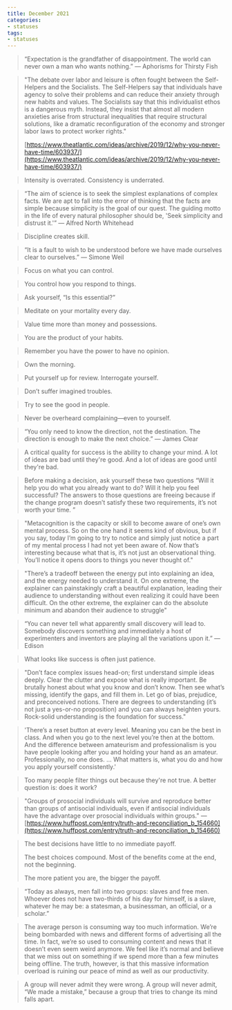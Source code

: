 ```yaml
---
title: December 2021
categories:
- statuses
tags:
- statuses
---
```





>“Expectation is the grandfather of disappointment. The world can never own a man who wants nothing.” — Aphorisms for Thirsty Fish

<!-- ![1](/assets/statuses/Oct2021/1.jpeg){:class="img-responsive"} -->


>"The debate over labor and leisure is often fought between the Self-Helpers and the Socialists. The Self-Helpers say that individuals have agency to solve their problems and can reduce their anxiety through new habits and values. The Socialists say that this individualist ethos is a dangerous myth. Instead, they insist that almost all modern anxieties arise from structural inequalities that require structural solutions, like a dramatic reconfiguration of the economy and stronger labor laws to protect worker rights."
>
>[https://www.theatlantic.com/ideas/archive/2019/12/why-you-never-have-time/603937/](https://www.theatlantic.com/ideas/archive/2019/12/why-you-never-have-time/603937/)


>Intensity is overrated. Consistency is underrated.


>“The aim of science is to seek the simplest explanations of complex facts. We are apt to fall into the error of thinking that the facts are simple because simplicity is the goal of our quest. The guiding motto in the life of every natural philosopher should be, 'Seek simplicity and distrust it.'”
— Alfred North Whitehead


>Discipline creates skill.


>“It is a fault to wish to be understood before we have made ourselves clear to ourselves.” — Simone Weil

<!-- 6 -->





>Focus on what you can control.


>You control how you respond to things.

>Ask yourself, “Is this essential?”

>Meditate on your mortality every day.

>Value time more than money and possessions.

>You are the product of your habits.

>Remember you have the power to have no opinion.

>Own the morning.

>Put yourself up for review. Interrogate yourself.

>Don’t suffer imagined troubles.

>Try to see the good in people.

>Never be overheard complaining—even to yourself.

>“You only need to know the direction, not the destination. The direction is enough to make the next choice.” — James Clear


>A critical quality for success is the ability to change your mind. A lot of ideas are bad until they're good. And a lot of ideas are good until they're bad.


>Before making a decision, ask yourself these two questions
“Will it help you do what you already want to do? Will it help you feel successful? The answers to those questions are freeing because if the change program doesn’t satisfy these two requirements, it’s not worth your time. ”


>"Metacognition is the capacity or skill to become aware of one’s own mental process. So on the one hand it seems kind of obvious, but if you say, today I’m going to try to notice and simply just notice a part of my mental process I had not yet been aware of. Now that’s interesting because what that is, it’s not just an observational thing. You’ll notice it opens doors to things you never thought of."


>"There’s a tradeoff between the energy put into explaining an idea, and the energy needed to understand it. On one extreme, the explainer can painstakingly craft a beautiful explanation, leading their audience to understanding without even realizing it could have been difficult. On the other extreme, the explainer can do the absolute minimum and abandon their audience to struggle"


>“You can never tell what apparently small discovery will lead to. Somebody discovers something and immediately a host of experimenters and inventors are playing all the variations upon it.” — Edison

<!-- 22 -->

>What looks like success is often just patience.


>"Don’t face complex issues head-on; first understand simple ideas deeply. Clear the clutter and expose what is really important. Be brutally honest about what you know and don’t know. Then see what’s missing, identify the gaps, and fill them in. Let go of bias, prejudice, and preconceived notions. There are degrees to understanding (it’s not just a yes-or-no proposition) and you can always heighten yours. Rock-solid understanding is the foundation for success."


>'There’s a reset button at every level. Meaning you can be the best in class. And when you go to the next level you’re then at the bottom. And the difference between amateurism and professionalism is you have people looking after you and holding your hand as an amateur. Professionally, no one does. ... What matters is, what you do and how you apply yourself consistently.'


>Too many people filter things out because they're not true. A better question is: does it work? 


>"Groups of prosocial individuals will survive and reproduce better than groups of antisocial individuals, even if antisocial individuals have the advantage over prosocial individuals within groups."
>— [https://www.huffpost.com/entry/truth-and-reconciliation_b_154660](https://www.huffpost.com/entry/truth-and-reconciliation_b_154660)


>The best decisions have little to no immediate payoff.
>
>The best choices compound. Most of the benefits come at the end, not the beginning.
>
>The more patient you are, the bigger the payoff.


>“Today as always, men fall into two groups: slaves and free men. Whoever does not have two-thirds of his day for himself, is a slave, whatever he may be: a statesman, a businessman, an official, or a scholar.”


>The average person is consuming way too much information.
We’re being bombarded with news and different forms of advertising all the time. In fact, we’re so used to consuming content and news that it doesn’t even seem weird anymore.
We feel like it’s normal and believe that we miss out on something if we spend more than a few minutes being offline.
The truth, however, is that this massive information overload is ruining our peace of mind as well as our productivity.


>A group will never admit they were wrong. A group will never admit, “We made a mistake,” because a group that tries to change its mind falls apart.



